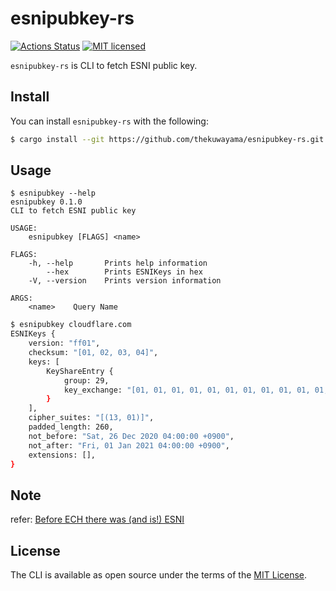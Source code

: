# esnipubkey-rs

[![Actions Status](https://github.com/thekuwayama/esnipubkey-rs/workflows/CI/badge.svg)](https://github.com/thekuwayama/esnipubkey-rs/actions?workflow=CI)
[![MIT licensed](https://img.shields.io/badge/license-MIT-brightgreen.svg)](https://raw.githubusercontent.com/thekuwayama/esnipubkey-rs/master/LICENSE.txt)

`esnipubkey-rs` is CLI to fetch ESNI public key.


## Install

You can install `esnipubkey-rs` with the following:

```bash
$ cargo install --git https://github.com/thekuwayama/esnipubkey-rs.git --branch main
```


## Usage

```
$ esnipubkey --help
esnipubkey 0.1.0
CLI to fetch ESNI public key

USAGE:
    esnipubkey [FLAGS] <name>

FLAGS:
    -h, --help       Prints help information
        --hex        Prints ESNIKeys in hex
    -V, --version    Prints version information

ARGS:
    <name>    Query Name
```

```bash
$ esnipubkey cloudflare.com
ESNIKeys {
    version: "ff01",
    checksum: "[01, 02, 03, 04]",
    keys: [
        KeyShareEntry {
            group: 29,
            key_exchange: "[01, 01, 01, 01, 01, 01, 01, 01, 01, 01, 01, 01, 01, 01, 01, 01, 01, 01, 01, 01, 01, 01, 01, 01, 01, 01, 01, 01, 01, 01, 01, 01]",
        }
    ],
    cipher_suites: "[(13, 01)]",
    padded_length: 260,
    not_before: "Sat, 26 Dec 2020 04:00:00 +0900",
    not_after: "Fri, 01 Jan 2021 04:00:00 +0900",
    extensions: [],
}
```


## Note

refer: [Before ECH there was (and is!) ESNI](https://blog.cloudflare.com/encrypted-client-hello/#before-ech-there-was-and-is-esni)


## License

The CLI is available as open source under the terms of the [MIT License](http://opensource.org/licenses/MIT).
